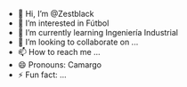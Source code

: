 - 👋 Hi, I’m @Zestblack
- 👀 I’m interested in Fútbol 
- 🌱 I’m currently learning Ingeniería Industrial 
- 💞️ I’m looking to collaborate on ...
- 📫 How to reach me ...
- 😄 Pronouns: Camargo 
- ⚡ Fun fact: ...

<!---
Zestblack/Zestblack is a ✨ special ✨ repository because its `README.md` (this file) appears on your GitHub profile.
You can click the Preview link to take a look at your changes.
--->
